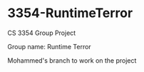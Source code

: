 # 3354-RuntimeTerror
CS 3354 Group Project

Group name: Runtime Terror

Mohammed's branch to work on the project
